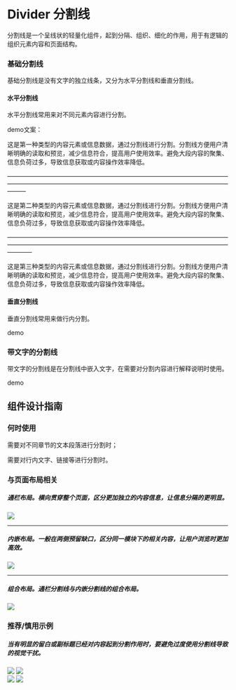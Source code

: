 # Divider 分割线

分割线是一个呈线状的轻量化组件，起到分隔、组织、细化的作用，用于有逻辑的组织元素内容和页面结构。


### 基础分割线
基础分割线是没有文字的独立线条，又分为水平分割线和垂直分割线。


#### 水平分割线
水平分割线常用来对不同元素内容进行分割。


demo文案：


这是第一种类型的内容元素或信息数据，通过分割线进行分割。分割线方便用户清晰明确的读取和预览，减少信息符合，提高用户使用效率。避免大段内容的聚集、信息负荷过多，导致信息获取或内容操作效率降低。


———————————————————————————————————————————————————————————————————————————


这是第二种类型的内容元素或信息数据，通过分割线进行分割。分割线方便用户清晰明确的读取和预览，减少信息符合，提高用户使用效率。避免大段内容的聚集、信息负荷过多，导致信息获取或内容操作效率降低。


————————————————————————————————————————————————————————————————————————————


这是第三种类型的内容元素或信息数据，通过分割线进行分割。分割线方便用户清晰明确的读取和预览，减少信息符合，提高用户使用效率。避免大段内容的聚集、信息负荷过多，导致信息获取或内容操作效率降低。





#### 垂直分割线
垂直分割线常用来做行内分割。

demo


### 带文字的分割线

带文字的分割线是在分割线中嵌入文字，在需要对分割内容进行解释说明时使用。


demo




## 组件设计指南


### 何时使用

需要对不同章节的文本段落进行分割时；

需要对行内文字、链接等进行分割时。

### 与页面布局相关

##### 通栏布局。横向贯穿整个页面，区分更加独立的内容信息，让信息分隔的更明显。


<img src="https://oteam-tdesign-1258344706.cos.ap-guangzhou.myqcloud.com/site/design/divider-1.png"/>

<hr />

##### 内嵌布局。一般在两侧预留缺口，区分同一模块下的相关内容，让用户浏览时更加高效。


<img src="https://oteam-tdesign-1258344706.cos.ap-guangzhou.myqcloud.com/site/design/divider-2.png"/>

<hr />

##### 组合布局。通栏分割线与内嵌分割线的组合布局。
<img src="https://oteam-tdesign-1258344706.cos.ap-guangzhou.myqcloud.com/site/design/divider-3.png"/>



### 推荐/慎用示例


##### 当有明显的留白或副标题已经对内容起到分割作用时，要避免过度使用分割线导致的视觉干扰。

<div class="legend">
  <div class="item">
    <img src="https://oteam-tdesign-1258344706.cos.ap-guangzhou.myqcloud.com/site/design/divider-4.png"/>
    <img class="tag" src="https://oteam-tdesign-1258344706.cos.ap-guangzhou.myqcloud.com/site/doc/good.png" />
  </div>

  <div class="item">
    <img src="https://oteam-tdesign-1258344706.cos.ap-guangzhou.myqcloud.com/site/design/divider-5.png"/>
    <img class="tag" src="https://oteam-tdesign-1258344706.cos.ap-guangzhou.myqcloud.com/site/doc/bad.png" />
  </div>
</div>

